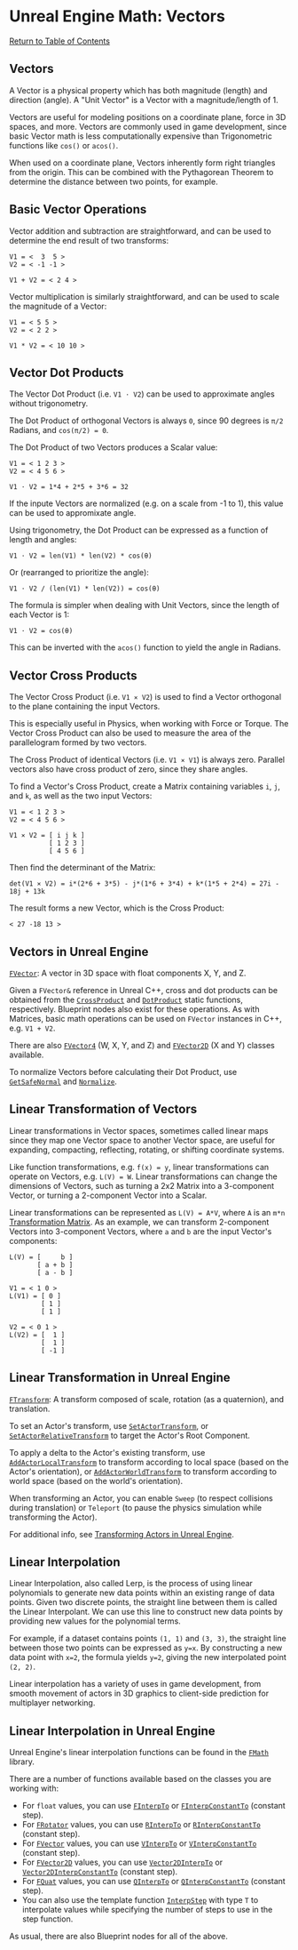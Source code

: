 # Unreal Engine Math: Vectors

[Return to Table of Contents](README.md)

## Vectors

A Vector is a physical property which has both magnitude (length) and direction (angle). A "Unit Vector" is a Vector with a magnitude/length of 1. 

Vectors are useful for modeling positions on a coordinate plane, force in 3D spaces, and more. Vectors are commonly used in game development, since basic Vector math is less computationally expensive than Trigonometric functions like `cos()` or `acos()`.

When used on a coordinate plane, Vectors inherently form right triangles from the origin. This can be combined with the Pythagorean Theorem to determine the distance between two points, for example.

## Basic Vector Operations

Vector addition and subtraction are straightforward, and can be used to determine the end result of two transforms:

```text
V1 = <  3  5 >
V2 = < -1 -1 >

V1 + V2 = < 2 4 >
```

Vector multiplication is similarly straightforward, and can be used to scale the magnitude of a Vector:

```text
V1 = < 5 5 >
V2 = < 2 2 >

V1 * V2 = < 10 10 >
```

## Vector Dot Products

The Vector Dot Product (i.e. `V1 ⋅ V2`) can be used to approximate angles without trigonometry.

The Dot Product of orthogonal Vectors is always `0`, since 90 degrees is `π/2` Radians, and `cos(π/2) = 0`.

The Dot Product of two Vectors produces a Scalar value:

```text
V1 = < 1 2 3 >
V2 = < 4 5 6 >

V1 ⋅ V2 = 1*4 + 2*5 + 3*6 = 32
```

If the inpute Vectors are normalized (e.g. on a scale from -1 to 1), this value can be used to appromixate angle.

Using trigonometry, the Dot Product can be expressed as a function of length and angles:

```text
V1 ⋅ V2 = len(V1) * len(V2) * cos(θ)
```

Or (rearranged to prioritize the angle):

```text
V1 ⋅ V2 / (len(V1) * len(V2)) = cos(θ)
```

The formula is simpler when dealing with Unit Vectors, since the length of each Vector is 1:

```text
V1 ⋅ V2 = cos(θ)
```

This can be inverted with the `acos()` function to yield the angle in Radians.

## Vector Cross Products

The Vector Cross Product (i.e. `V1 ⨯ V2`) is used to find a Vector orthogonal to the plane containing the input Vectors.

This is especially useful in Physics, when working with Force or Torque. The Vector Cross Product can also be used to measure the area of the parallelogram formed by two vectors.

The Cross Product of identical Vectors (i.e. `V1 ⨯ V1`) is always zero. Parallel vectors also have cross product of zero, since they share angles.

To find a Vector's Cross Product, create a Matrix containing variables `i`, `j`, and `k`, as well as the two input Vectors:

```text
V1 = < 1 2 3 >
V2 = < 4 5 6 >

V1 ⨯ V2 = [ i j k ]
          [ 1 2 3 ]
          [ 4 5 6 ]
```

Then find the determinant of the Matrix:

```text
det(V1 ⨯ V2) = i*(2*6 + 3*5) - j*(1*6 + 3*4) + k*(1*5 + 2*4) = 27i - 18j + 13k
```

The result forms a new Vector, which is the Cross Product:

```text
< 27 -18 13 >
```

## Vectors in Unreal Engine

[`FVector`](https://docs.unrealengine.com/4.27/en-US/API/Runtime/Core/Math/FVector/): A vector in 3D space with float components X, Y, and Z.

Given a `FVector&` reference in Unreal C++, cross and dot products can be obtained from the [`CrossProduct`](https://docs.unrealengine.com/4.27/en-US/API/Runtime/Core/Math/FVector/CrossProduct/) and [`DotProduct`](https://docs.unrealengine.com/4.27/en-US/API/Runtime/Core/Math/FVector/DotProduct/) static functions, respectively. Blueprint nodes also exist for these operations. As with Matrices, basic math operations can be used on `FVector` instances in C++, e.g. `V1 + V2`.

There are also [`FVector4`](https://docs.unrealengine.com/4.27/en-US/API/Runtime/Core/Math/FVector4/) (W, X, Y, and Z) and [`FVector2D`](https://docs.unrealengine.com/4.27/en-US/API/Runtime/Core/Math/FVector2D/) (X and Y) classes available.

To normalize Vectors before calculating their Dot Product, use [`GetSafeNormal`](https://docs.unrealengine.com/4.27/en-US/API/Runtime/Core/Math/FVector/GetSafeNormal/) and [`Normalize`](https://docs.unrealengine.com/4.27/en-US/API/Runtime/Core/Math/FVector/Normalize/).

## Linear Transformation of Vectors

Linear transformations in Vector spaces, sometimes called linear maps since they map one Vector space to another Vector space, are useful for expanding, compacting, reflecting, rotating, or shifting coordinate systems.

Like function transformations, e.g. `f(x) = y`, linear transformations can operate on Vectors, e.g. `L(V) = W`. Linear transformations can change the dimensions of Vectors, such as turning a 2x2 Matrix into a 3-component Vector, or turning a 2-component Vector into a Scalar.

Linear transformations can be represented as `L(V) = A*V`, where `A` is an `m*n` [Transformation Matrix](https://en.wikipedia.org/wiki/Transformation_matrix). As an example, we can transform 2-component Vectors into 3-component Vectors, where `a` and `b` are the input Vector's components:

```text
L(V) = [     b ]
       [ a + b ]
       [ a - b ]

V1 = < 1 0 >
L(V1) = [ 0 ]
        [ 1 ]
        [ 1 ]

V2 = < 0 1 >
L(V2) = [  1 ]
        [  1 ]
        [ -1 ]
```

## Linear Transformation in Unreal Engine

[`FTransform`](https://docs.unrealengine.com/4.27/en-US/API/Runtime/Core/Math/FTransform/): A transform composed of scale, rotation (as a quaternion), and translation.

To set an Actor's transform, use [`SetActorTransform`](https://docs.unrealengine.com/5.1/en-US/API/Runtime/Engine/GameFramework/AActor/SetActorTransform/), or [`SetActorRelativeTransform`](https://docs.unrealengine.com/5.1/en-US/API/Runtime/Engine/GameFramework/AActor/SetActorRelativeTransform/) to target the Actor's Root Component.

To apply a delta to the Actor's existing transform, use [`AddActorLocalTransform`](https://docs.unrealengine.com/5.1/en-US/API/Runtime/Engine/GameFramework/AActor/AddActorLocalTransform/) to transform according to local space (based on the Actor's orientation), or [`AddActorWorldTransform`](https://docs.unrealengine.com/5.1/en-US/API/Runtime/Engine/GameFramework/AActor/AddActorWorldTransform/) to transform according to world space (based on the world's orientation).

When transforming an Actor, you can enable `Sweep` (to respect collisions during translation) or `Teleport` (to pause the physics simulation while transforming the Actor).

For additional info, see [Transforming Actors in Unreal Engine](https://docs.unrealengine.com/5.1/en-US/transforming-actors-in-unreal-engine/).

## Linear Interpolation

Linear Interpolation, also called Lerp, is the process of using linear polynomials to generate new data points within an existing range of data points. Given two discrete points, the straight line between them is called the Linear Interpolant. We can use this line to construct new data points by providing new values for the polynomial terms.

For example, if a dataset contains points `(1, 1)` and `(3, 3)`, the straight line between those two points can be expressed as `y=x`. By constructing a new data point with `x=2`, the formula yields `y=2`, giving the new interpolated point `(2, 2)`.

Linear interpolation has a variety of uses in game development, from smooth movement of actors in 3D graphics to client-side prediction for multiplayer networking.

## Linear Interpolation in Unreal Engine

Unreal Engine's linear interpolation functions can be found in the [`FMath`](https://docs.unrealengine.com/4.27/en-US/API/Runtime/Core/Math/FMath/) library.

There are a number of functions available based on the classes you are working with:  
  
- For `float` values, you can use [`FInterpTo`](https://docs.unrealengine.com/4.27/en-US/API/Runtime/Core/Math/FMath/FInterpTo/) or [`FInterpConstantTo`](https://docs.unrealengine.com/4.27/en-US/API/Runtime/Core/Math/FMath/FInterpConstantTo/) (constant step).
- For [`FRotator`](https://docs.unrealengine.com/4.27/en-US/API/Runtime/Core/Math/FRotator/) values, you can use [`RInterpTo`](https://docs.unrealengine.com/4.27/en-US/API/Runtime/Core/Math/FMath/RInterpTo/) or [`RInterpConstantTo`](https://docs.unrealengine.com/4.27/en-US/API/Runtime/Core/Math/FMath/RInterpConstantTo/) (constant step).
- For [`FVector`](https://docs.unrealengine.com/4.27/en-US/API/Runtime/Core/Math/FVector/) values, you can use [`VInterpTo`](https://docs.unrealengine.com/4.27/en-US/API/Runtime/Core/Math/FMath/VInterpTo/) or [`VInterpConstantTo`](https://docs.unrealengine.com/4.27/en-US/API/Runtime/Core/Math/FMath/VInterpConstantTo/) (constant step).
- For [`FVector2D`](https://docs.unrealengine.com/4.27/en-US/API/Runtime/Core/Math/FVector2D/) values, you can use [`Vector2DInterpTo`](https://docs.unrealengine.com/4.27/en-US/API/Runtime/Core/Math/FMath/Vector2DInterpTo/) or [`Vector2DInterpConstantTo`](https://docs.unrealengine.com/4.27/en-US/API/Runtime/Core/Math/FMath/Vector2DInterpConstantTo/) (constant step).
- For [`FQuat`](https://docs.unrealengine.com/4.27/en-US/API/Runtime/Core/Math/FQuat/) values, you can use [`QInterpTo`](https://docs.unrealengine.com/4.27/en-US/API/Runtime/Core/Math/FMath/QInterpTo/) or [`QInterpConstantTo`](https://docs.unrealengine.com/4.27/en-US/API/Runtime/Core/Math/FMath/QInterpConstantTo/) (constant step).
- You can also use the template function [`InterpStep`](https://docs.unrealengine.com/4.27/en-US/API/Runtime/Core/Math/FMath/InterpStep/) with type `T` to interpolate values while specifying the number of steps to use in the step function.

As usual, there are also Blueprint nodes for all of the above.